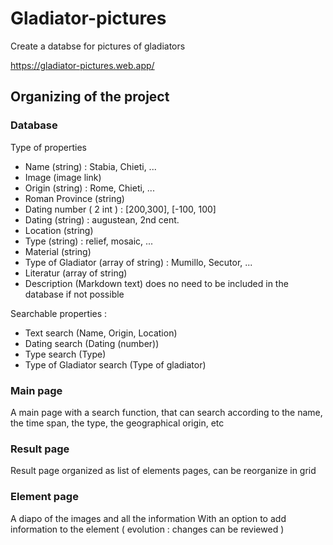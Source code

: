 # Gladiator-pictures
Create a databse for pictures of gladiators

https://gladiator-pictures.web.app/

## Organizing of the project

### Database
Type of properties 

- Name (string) : Stabia, Chieti, ...
- Image (image link) 
- Origin (string) : Rome, Chieti, ...
- Roman Province (string) 
- Dating number ( 2 int ) : [200,300], [-100, 100]
- Dating (string) : augustean, 2nd cent.
- Location (string)
- Type (string)  : relief, mosaic, ...
- Material (string)
- Type of Gladiator (array of string) : Mumillo, Secutor, ...
- Literatur (array of string)
- Description (Markdown text) does no need to be included in the database if not possible


Searchable properties : 

- Text search (Name, Origin, Location) 
- Dating search (Dating (number))
- Type search (Type) 
- Type of Gladiator search (Type of gladiator)  

### Main page 
A main page with a search function, that can search according to the name, the time span, the type, the geographical origin, etc 

### Result page
Result page organized as list of elements pages, can be reorganize in grid 

### Element page 
A diapo of the images and all the information 
With an option to add information to the element ( evolution : changes can be reviewed ) 
